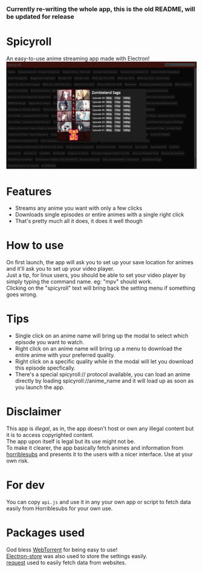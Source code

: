 ### Currently re-writing the whole app, this is the old README, will be updated for release

# Spicyroll 
An easy-to-use anime streaming app made with Electron!  
![alt text](https://github.com/NotZoeyDev/Spicyroll/blob/master/screen.png?raw=true "App screenshot")

# Features  
* Streams any anime you want with only a few clicks  
* Downloads single episodes or entire animes with a single right click  
* That's pretty much all it does, it does it well though  

# How to use  
On first launch, the app will ask you to set up your save location for animes and it'll ask you to set up your video player.  
Just a tip, for linux users, you should be able to set your video player by simply typing the command name. eg: "mpv" should work.  
Clicking on the "spicyroll" text will bring back the setting menu if something goes wrong.  

# Tips   
* Single click on an anime name will bring up the modal to select which episode you want to watch.
* Right click on an anime name will bring up a menu to download the entire anime with your preferred quality.
* Right click on a specific quality while in the modal will let you download this episode specfically.
* There's a special spicyroll:// protocol available, you can load an anime directly by loading spicyroll://anime_name and it will load up as soon as you launch the app.

# Disclaimer
This app is *illegal*, as in, the app doesn't host or own any illegal content but it is to access copyrighted content.  
The app upon itself is legal but its use might not be.  
To make it clearer, the app basically fetch animes and information from [horriblesubs](https://horriblesubs.info) and presents it to the users with a nicer interface.
Use at your own risk.

# For dev
You can copy `api.js` and use it in any your own app or script to fetch data easily from Horriblesubs for your own use.

# Packages used
God bless [WebTorrent](https://github.com/webtorrent/webtorrent) for being easy to use!  
[Electron-store](https://github.com/sindresorhus/electron-store) was also used to store the settings easily.  
[request](https://github.com/request/request) used to easily fetch data from websites.  